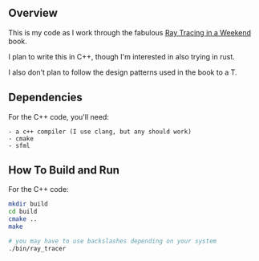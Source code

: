 Overview
--------
This is my code as I work through the fabulous [Ray Tracing in a Weekend][1]
book.

I plan to write this in C++, though I'm interested in also trying in rust.

I also don't plan to follow the design patterns used in the book to a T.

Dependencies
-------------

For the C++ code, you'll need:

    - a c++ compiler (I use clang, but any should work)
    - cmake
    - sfml

How To Build and Run
--------------------

For the C++ code:

```sh
mkdir build
cd build
cmake ..
make

# you may have to use backslashes depending on your system
./bin/ray_tracer
```


[1]: https://raytracing.github.io/books/RayTracingInOneWeekend.html
